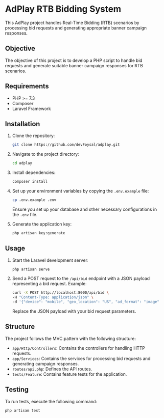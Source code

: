 # AdPlay RTB Bidding System

This AdPlay project handles Real-Time Bidding (RTB) scenarios by processing bid requests and generating appropriate banner campaign responses.

## Objective

The objective of this project is to develop a PHP script to handle bid requests and generate suitable banner campaign responses for RTB scenarios.

## Requirements

- PHP >= 7.3
- Composer
- Laravel Framework

## Installation

1. Clone the repository:

    ```bash
    git clone https://github.com/devFoysal/adplay.git
    ```

2. Navigate to the project directory:

    ```bash
    cd adplay
    ```

3. Install dependencies:

    ```bash
    composer install
    ```

4. Set up your environment variables by copying the `.env.example` file:

    ```bash
    cp .env.example .env
    ```

    Ensure you set up your database and other necessary configurations in the `.env` file.

5. Generate the application key:

    ```bash
    php artisan key:generate
    ```

## Usage

1. Start the Laravel development server:

    ```bash
    php artisan serve
    ```

2. Send a POST request to the `/api/bid` endpoint with a JSON payload representing a bid request. Example:

    ```bash
    curl -X POST http://localhost:8000/api/bid \
    -H "Content-Type: application/json" \
    -d '{"device": "mobile", "geo_location": "US", "ad_format": "image", "bid_floor": 0.5}'
    ```

    Replace the JSON payload with your bid request parameters.

## Structure

The project follows the MVC pattern with the following structure:

- `app/Http/Controllers`: Contains the controllers for handling HTTP requests.
- `app/Services`: Contains the services for processing bid requests and generating campaign responses.
- `routes/api.php`: Defines the API routes.
- `tests/Feature`: Contains feature tests for the application.

## Testing

To run tests, execute the following command:

```bash
php artisan test
